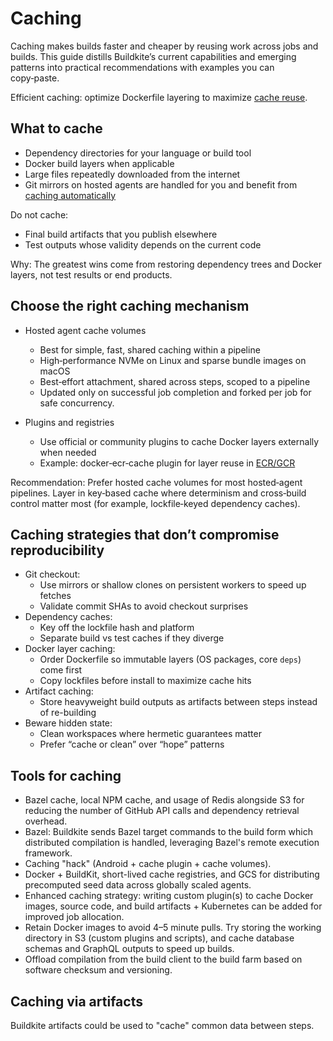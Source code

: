 # Caching

Caching makes builds faster and cheaper by reusing work across jobs and builds. This guide distills Buildkite’s current capabilities and emerging patterns into practical recommendations with examples you can copy‑paste.

Efficient caching: optimize Dockerfile layering to maximize [cache reuse](https://docs.docker.com/build/cache/).

## What to cache

- Dependency directories for your language or build tool
- Docker build layers when applicable
- Large files repeatedly downloaded from the internet
- Git mirrors on hosted agents are handled for you and benefit from [caching automatically](/docs/pipelines/hosted-agents/cache-volumes)

Do not cache:

- Final build artifacts that you publish elsewhere
- Test outputs whose validity depends on the current code

Why: The greatest wins come from restoring dependency trees and Docker layers, not test results or end products.

## Choose the right caching mechanism

- Hosted agent cache volumes

    * Best for simple, fast, shared caching within a pipeline
    * High‑performance NVMe on Linux and sparse bundle images on macOS
    * Best‑effort attachment, shared across steps, scoped to a pipeline
    * Updated only on successful job completion and forked per job for safe concurrency.

- Plugins and registries
    * Use official or community plugins to cache Docker layers externally when needed
    * Example: docker‑ecr‑cache plugin for layer reuse in [ECR/GCR](https://github.com/seek-oss/docker-ecr-cache-buildkite-plugin)

Recommendation: Prefer hosted cache volumes for most hosted‑agent pipelines. Layer in key‑based cache where determinism and cross‑build control matter most (for example, lockfile‑keyed dependency caches).

## Caching strategies that don’t compromise reproducibility

- Git checkout:
    * Use mirrors or shallow clones on persistent workers to speed up fetches
    * Validate commit SHAs to avoid checkout surprises
- Dependency caches:
    * Key off the lockfile hash and platform
    * Separate build vs test caches if they diverge
- Docker layer caching:
    * Order Dockerfile so immutable layers (OS packages, core `deps`) come first
    * Copy lockfiles before install to maximize cache hits
- Artifact caching:
    * Store heavyweight build outputs as artifacts between steps instead of re-building
- Beware hidden state:
    * Clean workspaces where hermetic guarantees matter
    * Prefer “cache or clean” over “hope” patterns

## Tools for caching

- Bazel cache, local NPM cache, and usage of Redis alongside S3 for reducing the number of GitHub API calls and dependency retrieval overhead.
- Bazel: Buildkite sends Bazel target commands to the build form which distributed compilation is handled, leveraging Bazel's remote execution framework.
- Caching "hack" (Android + cache plugin + cache volumes).
- Docker + BuildKit, short-lived cache registries, and GCS for distributing precomputed seed data across globally scaled agents.
- Enhanced caching strategy: writing custom plugin(s) to cache Docker images, source code, and build artifacts + Kubernetes can be added for improved job allocation.
- Retain Docker images to avoid 4–5 minute pulls. Try storing the working directory in S3 (custom plugins and scripts), and cache database schemas and GraphQL outputs to speed up builds.
- Offload compilation from the build client to the build farm based on software checksum and versioning.

## Caching via artifacts

Buildkite artifacts could be used to "cache" common data between steps.


